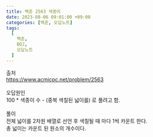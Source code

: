 ```yaml
---
title: 백준 2563 색종이
date: 2023-08-06 09:01:00 +09:00
categories: [백준, 오답노트]
tags:
  [
    백준,
	BOJ,
	오답노트
  ]
---
```


출처<br>
<https://www.acmicpc.net/problem/2563><br>
<br>
오답원인<br>
100 \* 색종이 수 - (중복 색칠된 넓이를) 로 풀려고 함.<br>
<br>
풀이<br>
전체 넓이를 2차원 배열로 선언 후 색칠될 때 마다 1씩 카운트 한다.<br>
총 넓이는 카운트 된 원소의 개수이다.<br>